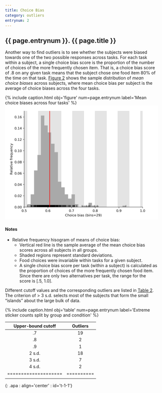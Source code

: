 ```yaml
---
title: Choice Bias
category: outliers
entrynum: 2
---
```


<a id="{{ page.entrynum }}"></a>
## {{ page.entrynum }}. {{ page.title }}

Another way to find outliers is to see whether the subjects were biased towards one of the two possible responses across tasks. For each task within a subject, a single choice bias score is the proportion of the number of choices of the more frequently chosen item. That is, a choice bias score of .8 on any given task means that the subject chose one food item 80% of the time on that task. [Figure 2](#f-2) shows the sample distribution of *mean choice biases* across subjects, where mean choice bias per subject is the average of choice biases across the four tasks.

{% include caption.html 
    obj='figure' 
    num=page.entrynum 
    label='Mean choice biases across four tasks' %}
[![allocation_variance_raw](/img/average_choice_bias_across_tasks_raw.jpg)](/img/average_choice_bias_across_tasks_raw.jpg)

#### Notes
- Relative frequency hisogram of means of choice bias:
    - Vertical red line is the sample average of the mean choice bias scores across all subjects in all groups.
    - Shaded regions represent standard deviations.
    - Food choices were invariable within tasks for a given subject.
    - A single choice bias score per task (within a subject) is calculated as  the proportion of choices of the  more frequently chosen food item. Since there are only two alternatives per task, the range for the score is [.5, 1.0].
    
Different cutoff values and the corresponding outliers are listed in [Table 2](#t-2). The criterion of > 3 s.d. selects most of the subjects that form the small “islands” about the large bulk of data.

{% include caption.html 
    obj='table'
    num=page.entrynum 
    label='Extreme sticker counts split by group and condition' %}
    
| Upper-bound cutoff | Outliers |
|:------------------:|:--------:|
|         .7         |    19    |
|         .8         |     2    |
|         .9         |     1    |
|       2 s.d.       |    18    |
|       3 s.d.       |     7    |
|       4 s.d.       |     2    |
|====================|==========|
|                    |          |
{: .apa : align='center' : id='t-1-1'}
